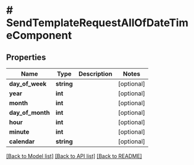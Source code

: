 # # SendTemplateRequestAllOfDateTimeComponent

## Properties

Name | Type | Description | Notes
------------ | ------------- | ------------- | -------------
**day_of_week** | **string** |  | [optional]
**year** | **int** |  | [optional]
**month** | **int** |  | [optional]
**day_of_month** | **int** |  | [optional]
**hour** | **int** |  | [optional]
**minute** | **int** |  | [optional]
**calendar** | **string** |  | [optional]

[[Back to Model list]](../../README.md#models) [[Back to API list]](../../README.md#endpoints) [[Back to README]](../../README.md)

